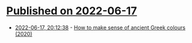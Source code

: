 # [Published on 2022-06-17](index.md)

* [2022-06-17, 20:12:38](https://news.ycombinator.com/item?id=31783645) - [How to make sense of ancient Greek colours (2020)](http://kiwihellenist.blogspot.com/2020/05/ancient-greek-colours.html)
